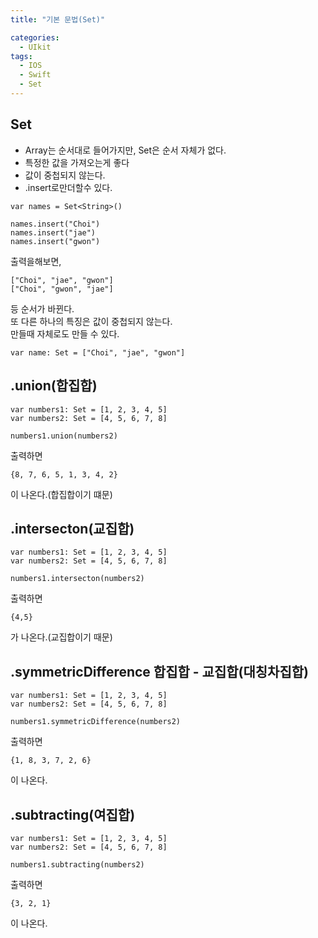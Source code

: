 ```yaml
---
title: "기본 문법(Set)"

categories:
  - UIkit
tags:
  - IOS
  - Swift
  - Set
---
```


## Set
- Array는 순서대로 들어가지만, Set은 순서 자체가 없다.
- 특정한 값을 가져오는게 좋다
- 값이 중첩되지 않는다.
- .insert로만더할수 있다.

~~~
var names = Set<String>()

names.insert("Choi")
names.insert("jae")
names.insert("gwon")
~~~
출력을해보면, 
~~~
["Choi", "jae", "gwon"]
["Choi", "gwon", "jae"]
~~~
등 순서가 바뀐다.  
또 다른 하나의 특징은 값이 중첩되지 않는다.  
만들때 자체로도 만들 수 있다.
~~~
var name: Set = ["Choi", "jae", "gwon"]
~~~

## .union(합집합)
~~~
var numbers1: Set = [1, 2, 3, 4, 5]
var numbers2: Set = [4, 5, 6, 7, 8]

numbers1.union(numbers2)
~~~
출력하면
~~~
{8, 7, 6, 5, 1, 3, 4, 2}
~~~
이 나온다.(합집합이기 떄문) 

## .intersecton(교집합)
~~~
var numbers1: Set = [1, 2, 3, 4, 5]
var numbers2: Set = [4, 5, 6, 7, 8]

numbers1.intersecton(numbers2)
~~~
출력하면
~~~
{4,5}
~~~
가 나온다.(교집합이기 때문)   

## .symmetricDifference 합집합 - 교집합(대칭차집합)
~~~
var numbers1: Set = [1, 2, 3, 4, 5]
var numbers2: Set = [4, 5, 6, 7, 8]

numbers1.symmetricDifference(numbers2)
~~~
출력하면
~~~
{1, 8, 3, 7, 2, 6}
~~~  
이 나온다.  

## .subtracting(여집합)
~~~
var numbers1: Set = [1, 2, 3, 4, 5]
var numbers2: Set = [4, 5, 6, 7, 8]

numbers1.subtracting(numbers2)
~~~
출력하면
~~~
{3, 2, 1}
~~~  
이 나온다.  